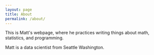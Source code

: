 ```yaml
---
layout: page
title: About
permalink: /about/
---
```


This is Matt's webpage, where he practices writing things about math, statistics, and programming.

Matt is a data scientist from Seattle Washington.
